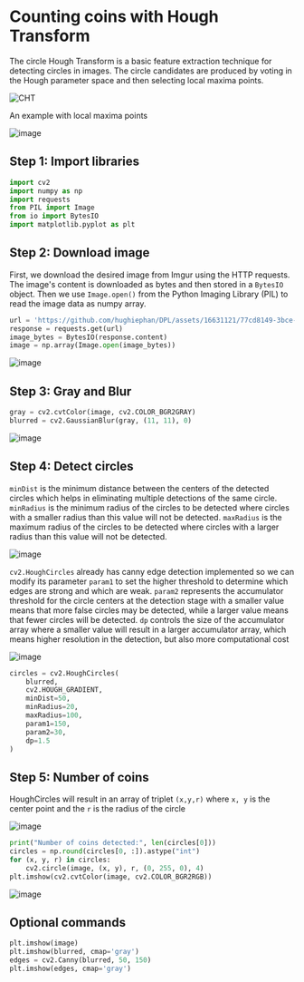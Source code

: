 # Counting coins with Hough Transform

The circle Hough Transform is a basic feature extraction technique for detecting circles in images. The circle candidates are produced by voting in the Hough parameter space and then selecting local maxima points.

![CHT](https://github.com/hughiephan/DPL/assets/16631121/3335891a-323e-4498-8cb4-bbd423034be0)

An example with local maxima points

![image](https://github.com/hughiephan/DPL/assets/16631121/5e621a46-19ec-4238-b33b-fdd03283bc7e)

## Step 1: Import libraries

```python
import cv2
import numpy as np
import requests
from PIL import Image
from io import BytesIO
import matplotlib.pyplot as plt
```

## Step 2: Download image

First, we download the desired image from Imgur using the HTTP requests. The image's content is downloaded as bytes and then stored in a `BytesIO` object. Then we use `Image.open()` from the Python Imaging Library (PIL) to read the image data as numpy array.

```python
url = 'https://github.com/hughiephan/DPL/assets/16631121/77cd8149-3bce-433e-ac00-c13057a6dcec'
response = requests.get(url)
image_bytes = BytesIO(response.content)
image = np.array(Image.open(image_bytes))
```

![image](https://github.com/hughiephan/DPL/assets/16631121/77cd8149-3bce-433e-ac00-c13057a6dcec)

## Step 3: Gray and Blur
```python
gray = cv2.cvtColor(image, cv2.COLOR_BGR2GRAY)
blurred = cv2.GaussianBlur(gray, (11, 11), 0)
```

![image](https://github.com/hughiephan/DPL/assets/16631121/c05eceec-462c-4a27-98cd-58da555a6204)

## Step 4: Detect circles

`minDist` is the minimum distance between the centers of the detected circles which helps in eliminating multiple detections of the same circle. `minRadius` is the minimum radius of the circles to be detected where circles with a smaller radius than this value will not be detected. `maxRadius` is the maximum radius of the circles to be detected where circles with a larger radius than this value will not be detected.

![image](https://github.com/hughiephan/DPL/assets/16631121/d986e57d-8053-4394-bd30-1e48ebe61050)
 
`cv2.HoughCircles` already has canny edge detection implemented so we can modify its parameter `param1` to set the higher threshold to determine which edges are strong and which are weak. `param2` represents the accumulator threshold for the circle centers at the detection stage with a smaller value means that more false circles may be detected, while a larger value means that fewer circles will be detected. `dp` controls the size of the accumulator array where a smaller value will result in a larger accumulator array, which means higher resolution in the detection, but also more computational cost

![image](https://github.com/hughiephan/DPL/assets/16631121/0963d052-4992-4d64-b4cb-6b8249279b13)

```python
circles = cv2.HoughCircles(
    blurred,
    cv2.HOUGH_GRADIENT,
    minDist=50,
    minRadius=20,
    maxRadius=100,
    param1=150,
    param2=30,
    dp=1.5
)
```


## Step 5: Number of coins

HoughCircles will result in an array of triplet `(x,y,r)` where `x, y` is the center point and the `r` is the radius of the circle

![image](https://github.com/hughiephan/DPL/assets/16631121/0c0633ae-fd41-4b70-b9c0-663a478bae6a)

```python
print("Number of coins detected:", len(circles[0]))
circles = np.round(circles[0, :]).astype("int")
for (x, y, r) in circles:
    cv2.circle(image, (x, y), r, (0, 255, 0), 4)
plt.imshow(cv2.cvtColor(image, cv2.COLOR_BGR2RGB))
```

![image](https://github.com/hughiephan/DPL/assets/16631121/dd9ead59-5aa0-42e0-aee7-1c73ee25f890)

## Optional commands
```python
plt.imshow(image)
plt.imshow(blurred, cmap='gray')
edges = cv2.Canny(blurred, 50, 150)
plt.imshow(edges, cmap='gray')
```
